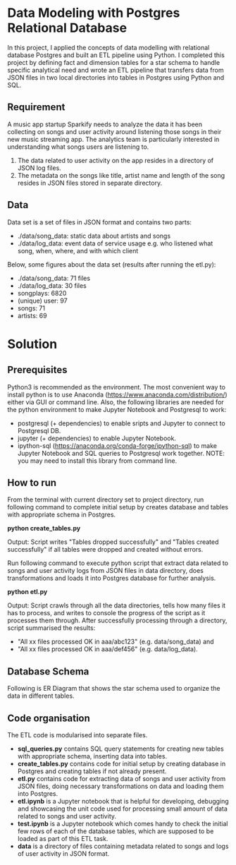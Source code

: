 
# Data Modeling with Postgres Relational Database
In this project, I applied the concepts of data modelling with relational database Postgres and built an ETL pipeline using Python. I completed this project by defining fact and dimension tables for a star schema to handle specific analytical need and wrote an ETL pipeline that transfers data from JSON files in two local directories into tables in Postgres using Python and SQL.
## Requirement
A music app startup Sparkify needs to analyze the data it has been collecting on songs and user activity around listening those songs in their new music streaming app. The analytics team is particularly interested in understanding what songs users are listening to.
1.	The data related to user activity on the app resides in a directory of JSON log files.
2.	The metadata on the songs like title, artist name and length of the song resides in JSON files stored in separate directory.
## Data
Data set is a set of files in JSON format and contains two parts:
-	./data/song_data: static data about artists and songs
-	./data/log_data: event data of service usage e.g. who listened what song, when, where, and with which client

Below, some figures about the data set (results after running the etl.py):
-	./data/song_data: 71 files
-	./data/log_data: 30 files
-	songplays: 6820
-	(unique) user: 97
-	songs: 71
-	artists: 69

# Solution

## Prerequisites
Python3 is recommended as the environment. The most convenient way to install python is to use Anaconda (https://www.anaconda.com/distribution/) either via GUI or command line. Also, the following libraries are needed for the python environment to make Jupyter Notebook and Postgresql to work:
-	postgresql (+ dependencies) to enable sripts and Jupyter to connect to Postgresql DB.
-	jupyter (+ dependencies) to enable Jupyter Notebook.
-	ipython-sql (https://anaconda.org/conda-forge/ipython-sql) to make Jupyter Notebook and SQL queries to Postgresql work together. NOTE: you may need to install this library from command line.

## How to run
From the terminal with current directory set to project directory, run following command to complete initial setup by creates database and tables with appropriate schema in Postgres.

**python create_tables.py** 

Output: Script writes "Tables dropped successfully" and "Tables created successfully" if all tables were dropped and created without errors.

Run following command to execute python script that extract data related to songs and user activity logs from JSON files in data directory, does transformations and loads it into Postgres database for further analysis.

**python etl.py**  

Output: Script crawls through all the data directories, tells how many files it has to process, and writes to console the progress of the script as it processes them through. After successfully processing through a directory, script summarised the results:

-	"All xx files processed OK in aaa/abc123" (e.g. data/song_data) and
-	"All xx files processed OK in aaa/def456" (e.g. data/log_data).


## Database Schema
Following is ER Diagram that shows the star schema used to organize the data in different tables.

## Code organisation
The ETL code is modularised into separate files.
-	**sql_queries.py** contains SQL query statements for creating new tables with appropriate schema, inserting data into tables.
-	**create_tables.py** contains code for initial setup by creating database in Postgres and creating tables if not already present.
-	**etl.py** contains code for extracting data of songs and user activity from JSON files, doing necessary transformations on data and loading them into Postgres.
-	**etl.ipynb** is a Jupyter notebook that is helpful for developing, debugging and showcasing the unit code used for processing small amount of data related to songs and user activity.
-	**test.ipynb** is a Jupyter notebook which comes handy to check the initial few rows of each of the database tables, which are supposed to be loaded as part of this ETL task.
-	**data** is a directory of files containing metadata related to songs and logs of user activity in JSON format.


